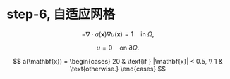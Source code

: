 # step-6, 自适应网格

$$
-\nabla \cdot a(\mathbf{x}) \nabla u(\mathbf{x}) = 1 \quad \text{in } \Omega,
$$

$$
u = 0 \quad \text{on } \partial \Omega.
$$

$$
a(\mathbf{x}) =
\begin{cases}
20 & \text{if } |\mathbf{x}| < 0.5, \\
1 & \text{otherwise.}
\end{cases}
$$



<!--stackedit_data:
eyJoaXN0b3J5IjpbLTE0NjkyOTEzMTldfQ==
-->